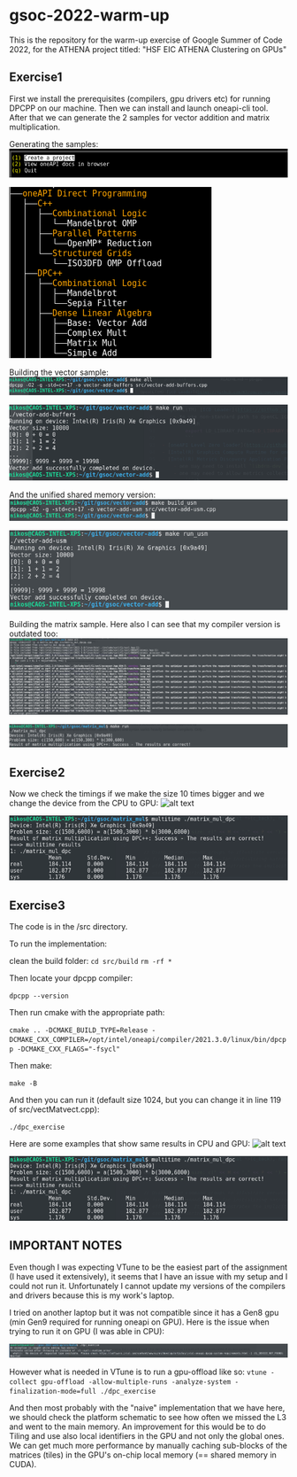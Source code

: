 # gsoc-2022-warm-up

This is the repository for the warm-up exercise of Google Summer of Code 2022, for the ATHENA project titled: "HSF EIC ATHENA Clustering on GPUs"
## Exercise1

First we install the prerequisites (compilers, gpu drivers etc) for running DPCPP on our machine.
Then we can install and launch oneapi-cli tool. After that we can generate the 2 samples for vector addition and matrix multiplication.

Generating the samples:
![alt text](https://github.com/nikosandriotis/gsoc-2022-warm-up/blob/main/snapshots/oneapicli1st.png "")

![alt text](https://github.com/nikosandriotis/gsoc-2022-warm-up/blob/main/snapshots/oneapicli2ndscreenshot.png "")

Building the vector sample:
![alt text](https://github.com/nikosandriotis/gsoc-2022-warm-up/blob/main/snapshots/buildingvectoradd1.png "")

![alt text](https://github.com/nikosandriotis/gsoc-2022-warm-up/blob/main/snapshots/buildingvector2.png "")

And the unified shared memory version:
![alt text](https://github.com/nikosandriotis/gsoc-2022-warm-up/blob/main/snapshots/buildingvector3.png "")

![alt text](https://github.com/nikosandriotis/gsoc-2022-warm-up/blob/main/snapshots/buildingvector4.png "")


Building the matrix sample. Here also I can see that my compiler version is outdated too:
![alt text](https://github.com/nikosandriotis/gsoc-2022-warm-up/blob/main/snapshots/buildingmatrixmult1.png "")

![alt text](https://github.com/nikosandriotis/gsoc-2022-warm-up/blob/main/snapshots/buildingmatrixmult2.png "")

## Exercise2

Now we check the timings if we make the size 10 times bigger and we change the device from the CPU to GPU:
![alt text](https://github.com/nikosandriotis/gsoc-2022-warm-up/blob/main/snapshots/matrixmultwithCPUandx10.png"")

![alt text](https://github.com/nikosandriotis/gsoc-2022-warm-up/blob/main/snapshots/matrixmultmultitime2nd_normaltimes10.png "")

## Exercise3
The code is in the /src directory.

To run the implementation:

clean the build folder:
`cd src/build`
`rm -rf *`

Then locate your dpcpp compiler:

`dpcpp --version`

Then run cmake with the appropriate path:

`cmake .. -DCMAKE_BUILD_TYPE=Release -DCMAKE_CXX_COMPILER=/opt/intel/oneapi/compiler/2021.3.0/linux/bin/dpcpp -DCMAKE_CXX_FLAGS="-fsycl"`

Then make:

`make -B`

And then you can run it (default size 1024, but you can change it in line 119 of src/vectMatvect.cpp):

`./dpc_exercise`

Here are some examples that show same results in CPU and GPU:
![alt text](https://github.com/nikosandriotis/gsoc-2022-warm-up/blob/main/snapshots/matrixmultwithCPUandx10.png"")

![alt text](https://github.com/nikosandriotis/gsoc-2022-warm-up/blob/main/snapshots/matrixmultmultitime2nd_normaltimes10.png "")

## IMPORTANT NOTES

Even though I was expecting VTune to be the easiest part of the assignment (I have used it extensively), it seems that I have an issue with my setup and I could not run it. Unfortunately I cannot update my versions of the compilers and drivers because this is my work's laptop.

I tried on another laptop but it was not compatible since it has a Gen8 gpu (min Gen9 required for running oneapi on GPU). Here is the issue when trying to run it on GPU (I was able in CPU):

![alt text](https://github.com/nikosandriotis/gsoc-2022-warm-up/blob/main/snapshots/erroronothermachine.jpg "")

However what is needed in VTune is to run a gpu-offload like so:
`vtune -collect gpu-offload -allow-multiple-runs -analyze-system -finalization-mode=full ./dpc_exercise`

And then most probably with the "naive" implementation that we have here, we should check the platform schematic to see how often we missed the L3 and went to the main memory. An improvement for this would be to do Tiling and use also local identifiers in the GPU and not only the global ones. We can get much more performance by manually caching sub-blocks of the matrices (tiles) in the GPU's on-chip local memory (== shared memory in CUDA).
